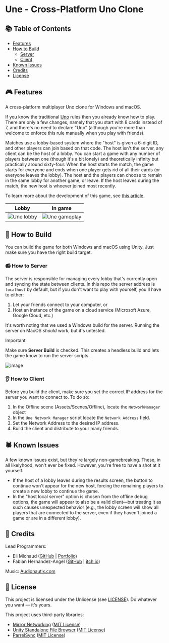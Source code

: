 # Une - Cross-Platform Uno Clone

## 📚 Table of Contents

- [Features](#-features)
- [How to Build](#-how-to-build)
  - [Server](#-how-to-server)
  - [Client](#-how-to-client)
- [Known Issues](#%EF%B8%8F-known-issues)
- [Credits](#-credits)
- [License](#-license)

## 🎮 Features

A cross-platform multiplayer Uno clone for Windows and macOS. 

If you know the traditional [Uno](https://en.wikipedia.org/wiki/Uno_(card_game)) rules then you already know how to play. There are only a few changes, namely that you start with 8 cards instead of 7, and there's no need to declare "Uno" (although you're more than welcome to enforce this rule manually when you play with friends).

Matches use a lobby-based system where the "host" is given a 6-digit ID, and other players can join based on that code. The host isn't the server, any client can be the host of a lobby. You can start a game with any number of players between one (though it's a bit lonely) and theoretically infinity but practically around sixty-four.
When the host starts the match, the game starts for everyone and ends when one player gets rid of all their cards (or everyone leaves the lobby). The host and the players can choose to remain in the same lobby for another game, or leave. If the host leaves during the match, the new host is whoever joined most recently.

To learn more about the development of this game, see [this article](https://michaud.dev/projects/une).

| Lobby     | In game   |
| :-------: | :-------: |
| ![Une lobby](https://github.com/user-attachments/assets/4d2dede0-217a-40bb-8ccd-6138a5498d0c) | ![Une gameplay](https://github.com/user-attachments/assets/b06ffe23-0c44-4d59-b4bc-a3b7aa16f5d7) |

## 🚀 How to Build

You can build the game for both Windows and macOS using Unity. Just make sure you have the right build target.

### 📻 How to Server

The server is responsible for managing every lobby that's currently open and syncing the state between clients. In this repo the server address is `localhost` by default, but if you don't want to play with yourself, you'll have to either:
1. Let your friends connect to your computer, or
2. Host an instance of the game on a cloud service (Microsoft Azure, Google Cloud, etc.)

It's worth noting that we used a Windows build for the server. Running the server on MacOS *should* work, but it's untested.

> [!IMPORTANT]
> Make sure **Server Build** is checked. This creates a headless build and lets the game know to run the server scripts.
>
> ![image](https://github.com/user-attachments/assets/ea65958c-c924-4727-898e-749f6c6a10b1)

### 👂 How to Client

Before you build the client, make sure you set the correct IP address for the server you want to connect to. To do so:
1. In the Offline scene (Assets/Scenes/Offline), locate the `NetworkManager` object
2. In the `Une Network Manager` script locate the `Network Address` field.
3. Set the Network Address to the desired IP address.
4. Build the client and distribute to your many friends.

## 🕷️ Known Issues

A few known issues exist, but they're largely non-gamebreaking. These, in all likelyhood, won't ever be fixed. However, you're free to have a shot at it yourself.
- If the host of a lobby leaves during the results screen, the button to continue won't appear for the new host, forcing the remaining players to create a new lobby to continue the game.
- In the "host local server" option is chosen from the offline debug options, the game will appear to also be a valid client—but treating it as such causes unexpected behavior (e.g., the lobby screen will show all players that are connected to the server, even if they haven't joined a game or are in a different lobby).

## 🌟 Credits

Lead Programmers:
- Eli Michaud ([GitHub](https://github.com/panda-hackerman) | [Portfolio](https://michaud.dev/))
- Fabian Hernandez-Angel ([GitHub](https://github.com/SomeGreenDude) | [itch.io](https://greenz114.itch.io/))

Music:
[Audionautix.com](https://audionautix.com/)

## 📜 License

This project is licensed under the Unlicense (see [LICENSE](LICENSE)). Do whatever you want — it's yours.

This project uses third-party libraries:
- [Mirror Networking](https://github.com/MirrorNetworking/Mirror/tree/master) ([MIT License](https://github.com/MirrorNetworking/Mirror/blob/master/LICENSE))
- [Unity Standalone File Browser](https://github.com/gkngkc/UnityStandaloneFileBrowser) ([MIT License](https://github.com/gkngkc/UnityStandaloneFileBrowser/blob/master/LICENSE.txt))
- [ParrelSync](https://github.com/VeriorPies/ParrelSync) ([MIT License](https://github.com/VeriorPies/ParrelSync/blob/master/LICENSE.md))
